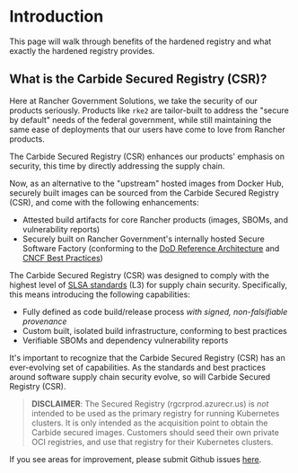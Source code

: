 # Introduction

This page will walk through benefits of the hardened registry and what exactly the hardened registry provides.

## What is the Carbide Secured Registry (CSR)?
Here at Rancher Government Solutions, we take the security of our products seriously.  Products like `rke2` are tailor-built to address the "secure by default" needs of the federal government, while still maintaining the same ease of deployments that our users have come to love from Rancher products.

The Carbide Secured Registry (CSR) enhances our products' emphasis on security, this time by directly addressing the supply chain.

Now, as an alternative to the "upstream" hosted images from Docker Hub, securely built images can be sourced from the Carbide Secured Registry (CSR), and come with the following enhancements:

- Attested build artifacts for core Rancher products (images, SBOMs, and vulnerability reports)
- Securely built on Rancher Government's internally hosted Secure Software Factory (conforming to the [DoD Reference Architecture](https://dodcio.defense.gov/Portals/0/Documents/Library/DoD%20Enterprise%20DevSecOps%20Reference%20Design%20-%20CNCF%20Kubernetes%20w-DD1910_cleared_20211022.pdf) and [CNCF Best Practices](https://project.linuxfoundation.org/hubfs/CNCF_SSCP_v1.pdf))

The Carbide Secured Registry (CSR) was designed to comply with the highest level of [SLSA standards](https://slsa.dev) (L3) for supply chain security. Specifically, this means introducing the following capabilities:

- Fully defined as code build/release process _with signed, non-falsifiable provenance_
- Custom built, isolated build infrastructure, conforming to best practices
- Verifiable SBOMs and dependency vulnerability reports

It's important to recognize that the Carbide Secured Registry (CSR) has an ever-evolving set of capabilities. As the standards and best practices around software supply chain security evolve, so will Carbide Secured Registry (CSR).

> **DISCLAIMER**:  The Secured Registry (rgcrprod.azurecr.us) is _not_ intended to be used as the primary registry for running Kubernetes clusters. It is only intended as the acquisition point to obtain the Carbide secured images. Customers should seed their own private OCI registries, and use that registry for their Kubernetes clusters.

If you see areas for improvement, please submit Github issues [here](https://github.com/rancherfederal/carbide-docs/issues).